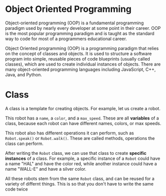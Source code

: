 # Object Oriented Programming

Object-oriented programming (OOP) is a fundamental programming paradigm used by nearly every developer at some point in their career. OOP is the most popular programming paradigm and is taught as the standard way to code for most of a programmers educational career.

Object Oriented programming (OOP) is a programming paradigm that relies on the concept of classes and objects. It is used to structure a software program into simple, reusable pieces of code blueprints (usually called classes), which are used to create individual instances of objects. There are many object-oriented programming languages including JavaScript, C++, Java, and Python.

# Class

A class is a template for creating objects. For example, let us create a robot.

This robot has a `name`, a `color`, and a `max_speed`. These are all **variables** of a class, because each robot can have different names, colors, or max speeds.

This robot also has different operations it can perform, such as `Robot.speak()` or `Robot.walk()`. These are called methods, operations the class can perform.

After writing the `Robot` class, we can use that class to create **specific instances** of a class. For example, a specific instance of a `Robot` could have a name "HAL" and have the color red, while another instance could have a name "WALL-E" and have a silver color.

All these robots stem from the same `Robot` class, and can be reused for a variety of differnt things. This is so that you don't have to write the same code twice

